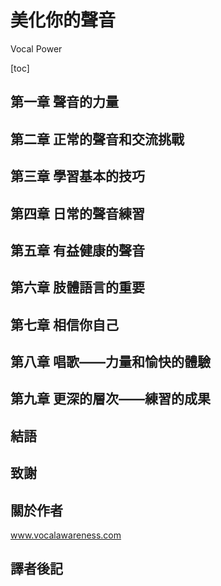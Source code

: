 # 美化你的聲音

Vocal Power 

[toc]

## 第一章 聲音的力量 <!--2-->

## 第二章 正常的聲音和交流挑戰 <!--22-->

## 第三章 學習基本的技巧 <!--42-->

## 第四章 日常的聲音練習 <!--62-->

## 第五章 有益健康的聲音 <!--96-->

## 第六章 肢體語言的重要 <!--114-->

## 第七章 相信你自己 <!--132-->

## 第八章 唱歌——力量和愉快的體驗 <!--156-->

## 第九章 更深的層次——練習的成果 <!--180-->

## 結語

## 致謝

## 關於作者 <!--194-->

www.vocalawareness.com

## 譯者後記

